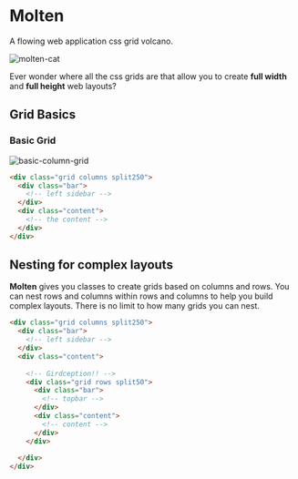 # Molten

A flowing web application css grid volcano.

![molten-cat](https://f.cloud.github.com/assets/974723/353520/d3d5e8c4-a083-11e2-92d4-0b10d4fe6313.jpg)

Ever wonder where all the css grids are that allow you to create **full width** and **full height** web layouts?

## Grid Basics

### Basic Grid

![basic-column-grid](https://f.cloud.github.com/assets/974723/353676/4715cd64-a088-11e2-8e08-1ab2f555793e.gif)

```html
<div class="grid columns split250">
  <div class="bar">
    <!-- left sidebar -->
  </div>
  <div class="content">
    <!-- the content -->
  </div>
</div>
```


## Nesting for complex layouts

**Molten** gives you classes to create grids based on columns and rows.
You can nest rows and columns within rows and columns to help you build complex layouts.
There is no limit to how many grids you can nest.

```html
<div class="grid columns split250">
  <div class="bar">
    <!-- left sidebar -->
  </div>
  <div class="content">
  
    <!-- Girdception!! -->
    <div class="grid rows split50">
      <div class="bar">
        <!-- topbar -->
      </div>
      <div class="content">
        <!-- content -->
      </div>
    </div>
    
  </div>
</div>
```
